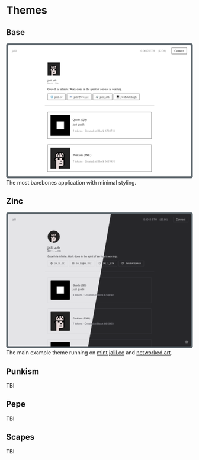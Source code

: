 # Themes

## Base

![The Base Theme](../assets/base-theme.png)
The most barebones application with minimal styling.

## Zinc

![The Zinc Theme](../assets/zinc-theme.png)
The main example theme running on [mint.jalil.cc](https://mint.jalil.cc) and [networked.art](https://networked.art).

## Punkism

TBI

## Pepe

TBI

## Scapes

TBI

